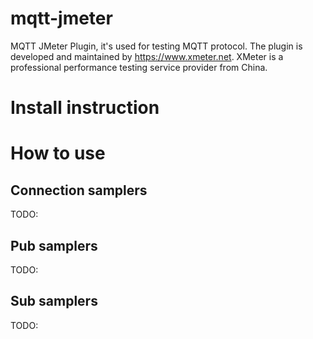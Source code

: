 # mqtt-jmeter
MQTT JMeter Plugin, it's used for testing MQTT protocol.
The plugin is developed and maintained by https://www.xmeter.net. XMeter is a professional performance testing service provider from China.

# Install instruction


# How to use

## Connection samplers
TODO:


## Pub samplers
TODO:


## Sub samplers
TODO:



